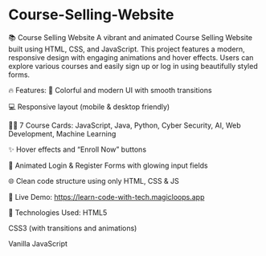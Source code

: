 # Course-Selling-Website
📚 Course Selling Website
A vibrant and animated Course Selling Website built using HTML, CSS, and JavaScript. This project features a modern, responsive design with engaging animations and hover effects. Users can explore various courses and easily sign up or log in using beautifully styled forms.

🔥 Features:
🎨 Colorful and modern UI with smooth transitions

💻 Responsive layout (mobile & desktop friendly)

🧑‍💻 7 Course Cards: JavaScript, Java, Python, Cyber Security, AI, Web Development, Machine Learning

✨ Hover effects and “Enroll Now” buttons

🔐 Animated Login & Register Forms with glowing input fields

🌐 Clean code structure using only HTML, CSS & JS

🚀 Live Demo:
https://learn-code-with-tech.magicloops.app

📂 Technologies Used:
HTML5

CSS3 (with transitions and animations)

Vanilla JavaScript

